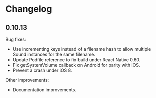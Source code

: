 # Changelog

## 0.10.13

Bug fixes:

- Use incrementing keys instead of a filename hash to allow multiple Sound
  instances for the same filename.
- Update Podfile reference to fix build under React Native 0.60.
- Fix getSystemVolume callback on Android for parity with iOS.
- Prevent a crash under iOS 8.

Other improvements:

- Documentation improvements.
